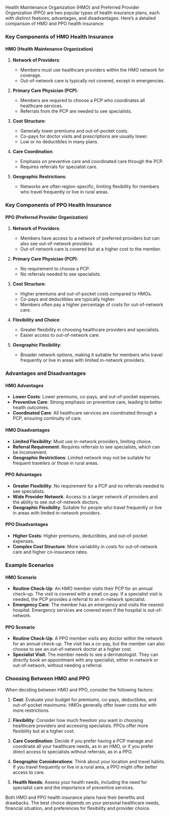 Health Maintenance Organization (HMO) and Preferred Provider Organization (PPO) are two popular types of health insurance plans, each with distinct features, advantages, and disadvantages. Here’s a detailed comparison of HMO and PPO health insurance:

### Key Components of HMO Health Insurance

#### HMO (Health Maintenance Organization)

1. **Network of Providers**:
   - Members must use healthcare providers within the HMO network for coverage.
   - Out-of-network care is typically not covered, except in emergencies.

2. **Primary Care Physician (PCP)**:
   - Members are required to choose a PCP who coordinates all healthcare services.
   - Referrals from the PCP are needed to see specialists.

3. **Cost Structure**:
   - Generally lower premiums and out-of-pocket costs.
   - Co-pays for doctor visits and prescriptions are usually lower.
   - Low or no deductibles in many plans.

4. **Care Coordination**:
   - Emphasis on preventive care and coordinated care through the PCP.
   - Requires referrals for specialist care.

5. **Geographic Restrictions**:
   - Networks are often region-specific, limiting flexibility for members who travel frequently or live in rural areas.

### Key Components of PPO Health Insurance

#### PPO (Preferred Provider Organization)

1. **Network of Providers**:
   - Members have access to a network of preferred providers but can also see out-of-network providers.
   - Out-of-network care is covered but at a higher cost to the member.

2. **Primary Care Physician (PCP)**:
   - No requirement to choose a PCP.
   - No referrals needed to see specialists.

3. **Cost Structure**:
   - Higher premiums and out-of-pocket costs compared to HMOs.
   - Co-pays and deductibles are typically higher.
   - Members often pay a higher percentage of costs for out-of-network care.

4. **Flexibility and Choice**:
   - Greater flexibility in choosing healthcare providers and specialists.
   - Easier access to out-of-network care.

5. **Geographic Flexibility**:
   - Broader network options, making it suitable for members who travel frequently or live in areas with limited in-network providers.

### Advantages and Disadvantages

#### HMO Advantages
- **Lower Costs**: Lower premiums, co-pays, and out-of-pocket expenses.
- **Preventive Care**: Strong emphasis on preventive care, leading to better health outcomes.
- **Coordinated Care**: All healthcare services are coordinated through a PCP, ensuring continuity of care.

#### HMO Disadvantages
- **Limited Flexibility**: Must use in-network providers, limiting choice.
- **Referral Requirement**: Requires referrals to see specialists, which can be inconvenient.
- **Geographic Restrictions**: Limited network may not be suitable for frequent travelers or those in rural areas.

#### PPO Advantages
- **Greater Flexibility**: No requirement for a PCP and no referrals needed to see specialists.
- **Wide Provider Network**: Access to a larger network of providers and the ability to see out-of-network doctors.
- **Geographic Flexibility**: Suitable for people who travel frequently or live in areas with limited in-network providers.

#### PPO Disadvantages
- **Higher Costs**: Higher premiums, deductibles, and out-of-pocket expenses.
- **Complex Cost Structure**: More variability in costs for out-of-network care and higher co-insurance rates.

### Example Scenarios

#### HMO Scenario
- **Routine Check-Up**: An HMO member visits their PCP for an annual check-up. The visit is covered with a small co-pay. If a specialist visit is needed, the PCP provides a referral to an in-network specialist.
- **Emergency Care**: The member has an emergency and visits the nearest hospital. Emergency services are covered even if the hospital is out-of-network.

#### PPO Scenario
- **Routine Check-Up**: A PPO member visits any doctor within the network for an annual check-up. The visit has a co-pay, but the member can also choose to see an out-of-network doctor at a higher cost.
- **Specialist Visit**: The member needs to see a dermatologist. They can directly book an appointment with any specialist, either in-network or out-of-network, without needing a referral.

### Choosing Between HMO and PPO

When deciding between HMO and PPO, consider the following factors:

1. **Cost**: Evaluate your budget for premiums, co-pays, deductibles, and out-of-pocket maximums. HMOs generally offer lower costs but with more restrictions.

2. **Flexibility**: Consider how much freedom you want in choosing healthcare providers and accessing specialists. PPOs offer more flexibility but at a higher cost.

3. **Care Coordination**: Decide if you prefer having a PCP manage and coordinate all your healthcare needs, as in an HMO, or if you prefer direct access to specialists without referrals, as in a PPO.

4. **Geographic Considerations**: Think about your location and travel habits. If you travel frequently or live in a rural area, a PPO might offer better access to care.

5. **Health Needs**: Assess your health needs, including the need for specialist care and the importance of preventive services. 

Both HMO and PPO health insurance plans have their benefits and drawbacks. The best choice depends on your personal healthcare needs, financial situation, and preferences for flexibility and provider choice.